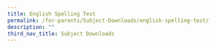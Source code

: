```yaml
---
title: English Spelling Test
permalink: /for-parents/Subject-Downloads/english-spelling-test/
description: ""
third_nav_title: Subject Downloads
---
```


